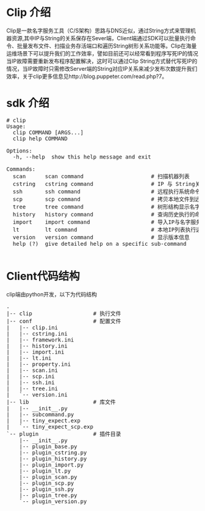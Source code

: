 # Clip 介绍
Clip是一款名字服务工具（C/S架构）思路与DNS近似，通过String方式来管理机器资源,其中IP与String的关系保存在Sever端，Client端通过SDK可以批量执行命令、批量发布文件、扫描业务存活端口和遍历String树形关系功能等。Clip在海量运维场景下可以提升我们的工作效率，譬如目前还可以经常看到程序写死IP的情况当IP故障需要重新发布程序配置解决，这时可以通过Clip String方式替代写死IP的情况，当IP故障时只需修改Server端的String对应IP关系来减少发布次数提升我们效率，关于clip更多信息见http://blog.puppeter.com/read.php?7。 

# sdk 介绍
<pre>
# clip 
Usage: 
  clip COMMAND [ARGS...]
  clip help COMMAND

Options:
  -h, --help  show this help message and exit

Commands:
  scan      scan command                     # 扫描机器列表
  cstring   cstring command                  # IP 与 String关系转换
  ssh       ssh command                      # 远程执行系统命令
  scp       scp command                      # 拷贝本地文件到远程 && 拷贝远程文件到本地
  tree      tree command                     # 树形结构显示名字服务列表
  history   history command                  # 查询历史执行的命令
  import    import command                   # 导入IP与名字服务对应关系
  lt        lt command                       # 本地IP列表执行远程命令 && 考本文件到远程
  version   version command                  # 显示版本信息
  help (?)  give detailed help on a specific sub-command
  </pre>

# Client代码结构
clip端由python开发，以下为代码结构
<pre>
.
|-- clip                   # 执行文件
|-- conf                   # 配置文件
|   |-- clip.ini  
|   |-- cstring.ini
|   |-- framework.ini
|   |-- history.ini
|   |-- import.ini
|   |-- lt.ini
|   |-- property.ini
|   |-- scan.ini
|   |-- scp.ini
|   |-- ssh.ini
|   |-- tree.ini
|   `-- version.ini
|-- lib                    # 库文件
|   |-- __init__.py
|   |-- subcommand.py
|   |-- tiny_expect.exp
|   `-- tiny_expect_scp.exp
`-- plugin                 # 插件目录
    |-- __init__.py
    |-- plugin_base.py
    |-- plugin_cstring.py
    |-- plugin_history.py
    |-- plugin_import.py
    |-- plugin_lt.py
    |-- plugin_scan.py
    |-- plugin_scp.py
    |-- plugin_ssh.py
    |-- plugin_tree.py
    `-- plugin_version.py
    </pre>

